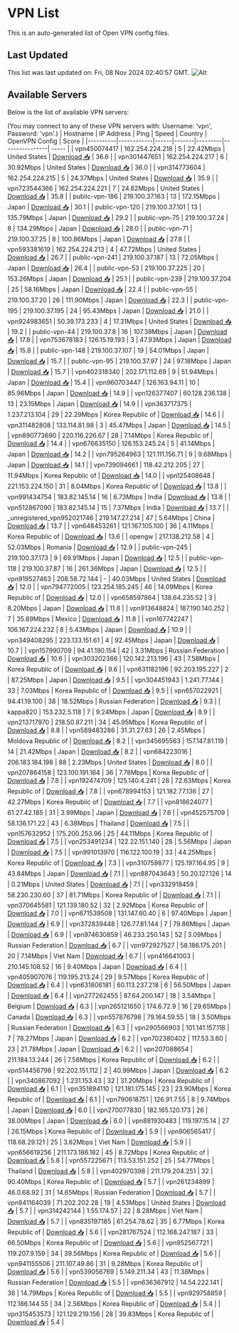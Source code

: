 # VPN List

This is an auto-generated list of Open VPN config files.

## Last Updated

This list was last updated on: Fri, 08 Nov 2024 02:40:57 GMT.
![Alt](https://repobeats.axiom.co/api/embed/186b98318ef1479477931607c1ad7d823f12451f.svg "Repobeats analytics image")

## Available Servers

Below is the list of available VPN servers:

(You may connect to any of these VPN servers with: Username: 'vpn', Password: 'vpn'.)
| Hostname | IP Address | Ping | Speed | Country | OpenVPN Config | Score |
|----------|------------|------|-------|---------|----------------| ----- |
| vpn450074417 | 162.254.224.218 | 5 | 22.42Mbps | United States | [Download 📥](./configs/server_0_US.ovpn) | 36.6 |
| vpn301447651 | 162.254.224.217 | 6 | 30.92Mbps | United States | [Download 📥](./configs/server_1_US.ovpn) | 36.0 |
| vpn314773604 | 162.254.224.215 | 5 | 24.37Mbps | United States | [Download 📥](./configs/server_2_US.ovpn) | 35.9 |
| vpn723544366 | 162.254.224.221 | 7 | 24.62Mbps | United States | [Download 📥](./configs/server_3_US.ovpn) | 35.8 |
| public-vpn-186 | 219.100.37.163 | 13 | 172.15Mbps | Japan | [Download 📥](./configs/server_4_JP.ovpn) | 30.1 |
| public-vpn-120 | 219.100.37.101 | 13 | 135.79Mbps | Japan | [Download 📥](./configs/server_5_JP.ovpn) | 29.2 |
| public-vpn-75 | 219.100.37.24 | 8 | 134.29Mbps | Japan | [Download 📥](./configs/server_6_JP.ovpn) | 28.0 |
| public-vpn-71 | 219.100.37.25 | 8 | 100.86Mbps | Japan | [Download 📥](./configs/server_7_JP.ovpn) | 27.8 |
| vpn593381619 | 162.254.224.213 | 4 | 47.72Mbps | United States | [Download 📥](./configs/server_8_US.ovpn) | 26.7 |
| public-vpn-241 | 219.100.37.187 | 13 | 72.05Mbps | Japan | [Download 📥](./configs/server_9_JP.ovpn) | 26.4 |
| public-vpn-53 | 219.100.37.225 | 20 | 153.26Mbps | Japan | [Download 📥](./configs/server_10_JP.ovpn) | 25.1 |
| public-vpn-239 | 219.100.37.204 | 25 | 58.16Mbps | Japan | [Download 📥](./configs/server_11_JP.ovpn) | 22.4 |
| public-vpn-55 | 219.100.37.20 | 26 | 111.90Mbps | Japan | [Download 📥](./configs/server_12_JP.ovpn) | 22.3 |
| public-vpn-195 | 219.100.37.195 | 24 | 95.43Mbps | Japan | [Download 📥](./configs/server_13_JP.ovpn) | 21.0 |
| vpn924983651 | 50.39.173.233 | 4 | 17.31Mbps | United States | [Download 📥](./configs/server_14_US.ovpn) | 19.2 |
| public-vpn-44 | 219.100.37.8 | 16 | 107.38Mbps | Japan | [Download 📥](./configs/server_15_JP.ovpn) | 17.8 |
| vpn753678183 | 126.15.19.193 | 3 | 47.93Mbps | Japan | [Download 📥](./configs/server_16_JP.ovpn) | 15.8 |
| public-vpn-148 | 219.100.37.107 | 19 | 54.01Mbps | Japan | [Download 📥](./configs/server_17_JP.ovpn) | 15.7 |
| public-vpn-95 | 219.100.37.97 | 24 | 97.18Mbps | Japan | [Download 📥](./configs/server_18_JP.ovpn) | 15.7 |
| vpn402318340 | 202.171.112.69 | 9 | 51.94Mbps | Japan | [Download 📥](./configs/server_19_JP.ovpn) | 15.4 |
| vpn960703447 | 126.163.94.11 | 10 | 85.96Mbps | Japan | [Download 📥](./configs/server_20_JP.ovpn) | 14.9 |
| vpn126377407 | 60.128.236.138 | 13 | 23.15Mbps | Japan | [Download 📥](./configs/server_21_JP.ovpn) | 14.9 |
| vpn363717375 | 1.237.213.104 | 29 | 22.29Mbps | Korea Republic of | [Download 📥](./configs/server_22_KR.ovpn) | 14.6 |
| vpn311482808 | 133.114.81.98 | 3 | 45.47Mbps | Japan | [Download 📥](./configs/server_23_JP.ovpn) | 14.5 |
| vpn890773690 | 220.116.226.67 | 28 | 7.14Mbps | Korea Republic of | [Download 📥](./configs/server_24_KR.ovpn) | 14.4 |
| vpn676635150 | 126.153.245.24 | 5 | 41.14Mbps | Japan | [Download 📥](./configs/server_25_JP.ovpn) | 14.2 |
| vpn795264963 | 121.111.156.71 | 9 | 9.68Mbps | Japan | [Download 📥](./configs/server_26_JP.ovpn) | 14.1 |
| vpn739094661 | 118.42.212.205 | 27 | 11.94Mbps | Korea Republic of | [Download 📥](./configs/server_27_KR.ovpn) | 14.0 |
| vpn125408648 | 221.153.224.150 | 31 | 8.04Mbps | Korea Republic of | [Download 📥](./configs/server_28_KR.ovpn) | 13.8 |
| vpn991434754 | 183.82.145.14 | 16 | 6.73Mbps | India | [Download 📥](./configs/server_29_IN.ovpn) | 13.8 |
| vpn512867090 | 183.82.145.14 | 15 | 7.37Mbps | India | [Download 📥](./configs/server_30_IN.ovpn) | 13.7 |
| _unregistered_vpn952021746 | 219.147.27.214 | 47 | 5.64Mbps | China | [Download 📥](./configs/server_31_CN.ovpn) | 13.7 |
| vpn648453261 | 121.167.105.100 | 36 | 4.11Mbps | Korea Republic of | [Download 📥](./configs/server_32_KR.ovpn) | 13.6 |
| opengw | 217.138.212.58 | 4 | 52.03Mbps | Romania | [Download 📥](./configs/server_33_RO.ovpn) | 12.9 |
| public-vpn-245 | 219.100.37.173 | 9 | 69.91Mbps | Japan | [Download 📥](./configs/server_34_JP.ovpn) | 12.5 |
| public-vpn-118 | 219.100.37.87 | 16 | 261.36Mbps | Japan | [Download 📥](./configs/server_35_JP.ovpn) | 12.5 |
| vpn919527463 | 208.58.72.144 | - | 40.03Mbps | United States | [Download 📥](./configs/server_36_US.ovpn) | 12.0 |
| vpn794772005 | 123.254.185.245 | 46 | 14.09Mbps | Korea Republic of | [Download 📥](./configs/server_37_KR.ovpn) | 12.0 |
| vpn658597864 | 138.64.235.52 | 3 | 8.20Mbps | Japan | [Download 📥](./configs/server_38_JP.ovpn) | 11.8 |
| vpn913648824 | 187.190.140.252 | 7 | 35.89Mbps | Mexico | [Download 📥](./configs/server_39_MX.ovpn) | 11.8 |
| vpn167742247 | 106.167.224.232 | 8 | 5.43Mbps | Japan | [Download 📥](./configs/server_40_JP.ovpn) | 10.9 |
| vpn349408295 | 223.133.151.61 | 4 | 92.45Mbps | Japan | [Download 📥](./configs/server_41_JP.ovpn) | 10.7 |
| vpn157990709 | 94.41.190.154 | 42 | 3.31Mbps | Russian Federation | [Download 📥](./configs/server_42_RU.ovpn) | 10.6 |
| vpn303202366 | 120.142.213.196 | 43 | 7.58Mbps | Korea Republic of | [Download 📥](./configs/server_43_KR.ovpn) | 9.6 |
| vpn631182196 | 92.203.195.227 | 2 | 87.25Mbps | Japan | [Download 📥](./configs/server_44_JP.ovpn) | 9.5 |
| vpn304451943 | 1.241.77.144 | 33 | 7.03Mbps | Korea Republic of | [Download 📥](./configs/server_45_KR.ovpn) | 9.5 |
| vpn657022921 | 94.41.19.100 | 38 | 18.52Mbps | Russian Federation | [Download 📥](./configs/server_46_RU.ovpn) | 9.3 |
| kappa820 | 153.232.5.118 | 7 | 9.24Mbps | Japan | [Download 📥](./configs/server_47_JP.ovpn) | 8.9 |
| vpn213717970 | 218.50.87.211 | 34 | 45.95Mbps | Korea Republic of | [Download 📥](./configs/server_48_KR.ovpn) | 8.8 |
| vpn589483286 | 31.31.27.63 | 26 | 2.45Mbps | Moldova Republic of | [Download 📥](./configs/server_49_MD.ovpn) | 8.2 |
| vpn345695563 | 157.147.81.119 | 14 | 21.42Mbps | Japan | [Download 📥](./configs/server_50_JP.ovpn) | 8.2 |
| vpn684223016 | 206.183.184.198 | 88 | 2.23Mbps | United States | [Download 📥](./configs/server_51_US.ovpn) | 8.0 |
| vpn207864158 | 123.100.191.164 | 36 | 7.78Mbps | Korea Republic of | [Download 📥](./configs/server_52_KR.ovpn) | 7.8 |
| vpn192474709 | 125.140.4.241 | 28 | 72.63Mbps | Korea Republic of | [Download 📥](./configs/server_53_KR.ovpn) | 7.8 |
| vpn678994153 | 121.182.77.136 | 27 | 42.27Mbps | Korea Republic of | [Download 📥](./configs/server_54_KR.ovpn) | 7.7 |
| vpn818624077 | 61.27.42.185 | 31 | 3.99Mbps | Japan | [Download 📥](./configs/server_55_JP.ovpn) | 7.6 |
| vpn452575709 | 58.136.171.22 | 43 | 6.38Mbps | Thailand | [Download 📥](./configs/server_56_TH.ovpn) | 7.5 |
| vpn157632952 | 175.200.253.96 | 25 | 44.11Mbps | Korea Republic of | [Download 📥](./configs/server_57_KR.ovpn) | 7.5 |
| vpn253491234 | 122.22.151.140 | 28 | 5.56Mbps | Japan | [Download 📥](./configs/server_58_JP.ovpn) | 7.5 |
| vpn991013970 | 116.122.100.19 | 33 | 44.25Mbps | Korea Republic of | [Download 📥](./configs/server_59_KR.ovpn) | 7.3 |
| vpn310759877 | 125.197.164.95 | 9 | 43.84Mbps | Japan | [Download 📥](./configs/server_60_JP.ovpn) | 7.1 |
| vpn887043643 | 50.20.127.126 | 14 | 0.21Mbps | United States | [Download 📥](./configs/server_61_US.ovpn) | 7.1 |
| vpn332918459 | 58.230.230.60 | 37 | 81.71Mbps | Korea Republic of | [Download 📥](./configs/server_62_KR.ovpn) | 7.1 |
| vpn370645581 | 121.139.180.52 | 32 | 2.92Mbps | Korea Republic of | [Download 📥](./configs/server_63_KR.ovpn) | 7.0 |
| vpn671539508 | 131.147.60.40 | 6 | 97.40Mbps | Japan | [Download 📥](./configs/server_64_JP.ovpn) | 6.9 |
| vpn372839448 | 126.77.81.144 | 7 | 79.86Mbps | Japan | [Download 📥](./configs/server_65_JP.ovpn) | 6.9 |
| vpn974630859 | 46.233.250.143 | 52 | 3.09Mbps | Russian Federation | [Download 📥](./configs/server_66_RU.ovpn) | 6.7 |
| vpn972927527 | 58.186.175.201 | 20 | 7.14Mbps | Viet Nam | [Download 📥](./configs/server_67_VN.ovpn) | 6.7 |
| vpn416641003 | 210.145.108.52 | 16 | 9.40Mbps | Japan | [Download 📥](./configs/server_68_JP.ovpn) | 6.4 |
| vpn405907076 | 119.195.213.24 | 29 | 9.57Mbps | Korea Republic of | [Download 📥](./configs/server_69_KR.ovpn) | 6.4 |
| vpn631806181 | 60.113.237.218 | 6 | 56.50Mbps | Japan | [Download 📥](./configs/server_70_JP.ovpn) | 6.4 |
| vpn277262455 | 87.64.200.147 | 18 | 3.54Mbps | Belgium | [Download 📥](./configs/server_71_BE.ovpn) | 6.3 |
| vpn265121650 | 174.6.72.9 | 16 | 29.65Mbps | Canada | [Download 📥](./configs/server_72_CA.ovpn) | 6.3 |
| vpn557876798 | 79.164.59.55 | 18 | 3.50Mbps | Russian Federation | [Download 📥](./configs/server_73_RU.ovpn) | 6.3 |
| vpn290566903 | 101.141.157.118 | 7 | 78.27Mbps | Japan | [Download 📥](./configs/server_74_JP.ovpn) | 6.2 |
| vpn702380402 | 117.53.3.60 | 23 | 21.78Mbps | Japan | [Download 📥](./configs/server_75_JP.ovpn) | 6.2 |
| vpn207088654 | 211.184.13.244 | 26 | 7.58Mbps | Korea Republic of | [Download 📥](./configs/server_76_KR.ovpn) | 6.2 |
| vpn514456798 | 92.202.151.112 | 2 | 40.99Mbps | Japan | [Download 📥](./configs/server_77_JP.ovpn) | 6.2 |
| vpn340867092 | 1.231.153.43 | 32 | 31.20Mbps | Korea Republic of | [Download 📥](./configs/server_78_KR.ovpn) | 6.1 |
| vpn351894110 | 121.181.175.145 | 23 | 23.90Mbps | Korea Republic of | [Download 📥](./configs/server_79_KR.ovpn) | 6.1 |
| vpn790618751 | 126.91.7.55 | 8 | 9.74Mbps | Japan | [Download 📥](./configs/server_80_JP.ovpn) | 6.0 |
| vpn270077830 | 182.165.120.173 | 26 | 38.00Mbps | Japan | [Download 📥](./configs/server_81_JP.ovpn) | 6.0 |
| vpn881930483 | 119.197.15.14 | 27 | 26.15Mbps | Korea Republic of | [Download 📥](./configs/server_82_KR.ovpn) | 5.9 |
| vpn906565417 | 118.68.29.121 | 25 | 3.62Mbps | Viet Nam | [Download 📥](./configs/server_83_VN.ovpn) | 5.9 |
| vpn656619256 | 211.173.186.182 | 45 | 8.72Mbps | Korea Republic of | [Download 📥](./configs/server_84_KR.ovpn) | 5.8 |
| vpn557225671 | 113.53.151.252 | 25 | 54.77Mbps | Thailand | [Download 📥](./configs/server_85_TH.ovpn) | 5.8 |
| vpn402970398 | 211.179.204.251 | 32 | 90.40Mbps | Korea Republic of | [Download 📥](./configs/server_86_KR.ovpn) | 5.7 |
| vpn261234899 | 46.0.68.92 | 31 | 14.65Mbps | Russian Federation | [Download 📥](./configs/server_87_RU.ovpn) | 5.7 |
| vpn941164039 | 71.202.202.28 | 19 | 4.53Mbps | United States | [Download 📥](./configs/server_88_US.ovpn) | 5.7 |
| vpn314242144 | 1.55.174.57 | 22 | 8.28Mbps | Viet Nam | [Download 📥](./configs/server_89_VN.ovpn) | 5.7 |
| vpn835197185 | 61.254.78.62 | 35 | 6.77Mbps | Korea Republic of | [Download 📥](./configs/server_90_KR.ovpn) | 5.6 |
| vpn281767524 | 112.168.247.187 | 33 | 66.50Mbps | Korea Republic of | [Download 📥](./configs/server_91_KR.ovpn) | 5.6 |
| vpn952567721 | 119.207.9.159 | 34 | 39.56Mbps | Korea Republic of | [Download 📥](./configs/server_92_KR.ovpn) | 5.6 |
| vpn941155506 | 211.107.49.86 | 31 | 9.28Mbps | Korea Republic of | [Download 📥](./configs/server_93_KR.ovpn) | 5.6 |
| vpn539056769 | 5.149.211.34 | 43 | 11.38Mbps | Russian Federation | [Download 📥](./configs/server_94_RU.ovpn) | 5.5 |
| vpn636367912 | 14.54.222.141 | 36 | 14.79Mbps | Korea Republic of | [Download 📥](./configs/server_95_KR.ovpn) | 5.5 |
| vpn929758859 | 112.186.144.55 | 34 | 2.56Mbps | Korea Republic of | [Download 📥](./configs/server_96_KR.ovpn) | 5.4 |
| vpn315453573 | 121.129.219.156 | 28 | 39.83Mbps | Korea Republic of | [Download 📥](./configs/server_97_KR.ovpn) | 5.4 |

